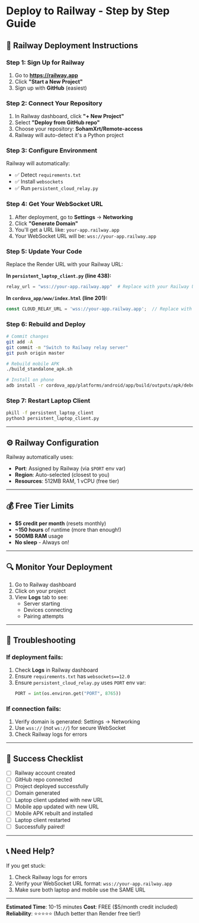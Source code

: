 # Deploy to Railway - Step by Step Guide

## 🚂 Railway Deployment Instructions

### Step 1: Sign Up for Railway
1. Go to **https://railway.app**
2. Click **"Start a New Project"**
3. Sign up with **GitHub** (easiest)

### Step 2: Connect Your Repository
1. In Railway dashboard, click **"+ New Project"**
2. Select **"Deploy from GitHub repo"**
3. Choose your repository: **SohamXrt/Remote-access**
4. Railway will auto-detect it's a Python project

### Step 3: Configure Environment
Railway will automatically:
- ✅ Detect `requirements.txt`
- ✅ Install `websockets`
- ✅ Run `persistent_cloud_relay.py`

### Step 4: Get Your WebSocket URL
1. After deployment, go to **Settings** → **Networking**
2. Click **"Generate Domain"**
3. You'll get a URL like: `your-app.railway.app`
4. Your WebSocket URL will be: `wss://your-app.railway.app`

### Step 5: Update Your Code
Replace the Render URL with your Railway URL:

**In `persistent_laptop_client.py` (line 438):**
```python
relay_url = "wss://your-app.railway.app"  # Replace with your Railway URL
```

**In `cordova_app/www/index.html` (line 201):**
```javascript
const CLOUD_RELAY_URL = 'wss://your-app.railway.app';  // Replace with your Railway URL
```

### Step 6: Rebuild and Deploy
```bash
# Commit changes
git add -A
git commit -m "Switch to Railway relay server"
git push origin master

# Rebuild mobile APK
./build_standalone_apk.sh

# Install on phone
adb install -r cordova_app/platforms/android/app/build/outputs/apk/debug/app-debug.apk
```

### Step 7: Restart Laptop Client
```bash
pkill -f persistent_laptop_client
python3 persistent_laptop_client.py
```

---

## ⚙️ Railway Configuration

Railway automatically uses:
- **Port**: Assigned by Railway (via `$PORT` env var)
- **Region**: Auto-selected (closest to you)
- **Resources**: 512MB RAM, 1 vCPU (free tier)

---

## 💰 Free Tier Limits

- **$5 credit per month** (resets monthly)
- **~150 hours** of runtime (more than enough!)
- **500MB RAM** usage
- **No sleep** - Always on!

---

## 🔍 Monitor Your Deployment

1. Go to Railway dashboard
2. Click on your project
3. View **Logs** tab to see:
   - Server starting
   - Devices connecting
   - Pairing attempts

---

## 🐛 Troubleshooting

### If deployment fails:
1. Check **Logs** in Railway dashboard
2. Ensure `requirements.txt` has `websockets==12.0`
3. Ensure `persistent_cloud_relay.py` uses `PORT` env var:
   ```python
   PORT = int(os.environ.get("PORT", 8765))
   ```

### If connection fails:
1. Verify domain is generated: Settings → Networking
2. Use `wss://` (not `ws://`) for secure WebSocket
3. Check Railway logs for errors

---

## 🎉 Success Checklist

- [ ] Railway account created
- [ ] GitHub repo connected
- [ ] Project deployed successfully
- [ ] Domain generated
- [ ] Laptop client updated with new URL
- [ ] Mobile app updated with new URL
- [ ] Mobile APK rebuilt and installed
- [ ] Laptop client restarted
- [ ] Successfully paired!

---

## 📞 Need Help?

If you get stuck:
1. Check Railway logs for errors
2. Verify your WebSocket URL format: `wss://your-app.railway.app`
3. Make sure both laptop and mobile use the SAME URL

---

**Estimated Time**: 10-15 minutes
**Cost**: FREE ($5/month credit included)
**Reliability**: ⭐⭐⭐⭐⭐ (Much better than Render free tier!)
